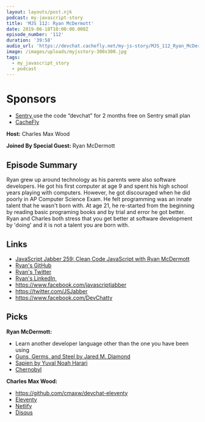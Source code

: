 ```yaml
---
layout: layouts/post.njk
podcast: my-javascript-story
title: 'MJS 112: Ryan McDermott'
date: 2019-06-18T10:00:00.000Z
episode_number: '112'
duration: '39:58'
audio_url: 'https://devchat.cachefly.net/my-js-story/MJS_112_Ryan_McDermott.mp3'
image: /images/uploads/myjsstory-300x300.jpg
tags:
  - my_javascript_story
  - podcast
---
```

# Sponsors

* [Sentry ](http://sentry.io/)use the code “devchat” for 2 months free on Sentry small plan
* [CacheFly](https://www.cachefly.com/)

**Host:** Charles Max Wood

**Joined By Special Guest:** Ryan McDermott

## Episode Summary

Ryan grew up around technology as his parents were also software developers. He got his first computer at age 9 and spent his high school years playing with computers. However, he got discouraged when he did poorly in AP Computer Science Exam. He felt programming was an innate talent that he wasn't born with. At age 21, he re-started from the beginning by reading basic programing books and by trial and error he got better. Ryan and Charles both stress that you get better at software development by 'doing' and it is not a talent you are born with.

## Links

* [JavaScript Jabber 259: Clean Code JavaScript with Ryan McDermott](https://devchat.tv/js-jabber/clean-code-javascript-with-ryan-mcdermott/)
* [Ryan's GitHub](https://github.com/ryanmcdermott)
* [Ryan's Twitter](https://twitter.com/ryconoclast?lang=en)
* [Ryan's LinkedIn ](https://www.linkedin.com/in/ryan-mcdermott-engineer)
* <https://www.facebook.com/javascriptjabber>
* <https://twitter.com/JSJabber>
* <https://www.facebook.com/DevChattv>

## Picks

**Ryan McDermott:**

* Learn another developer language other than the one you have been using
* [Guns, Germs, and Steel by Jared M. Diamond](https://www.amazon.com/Guns-Germs-Steel-Fates-Societies/dp/0393317552)
* [Sapien by Yuval Noah Harari](https://www.amazon.com/Sapiens-Humankind-Yuval-Noah-Harari/dp/0062316095)
* [Chernobyl](https://www.hbo.com/chernobyl)



**Charles Max Wood:**

* <https://github.com/cmaxw/devchat-eleventy>
* [Eleventy](https://www.11ty.io/)
* [Netlify](https://www.netlify.com/)
* [Disqus](https://disqus.com/)
